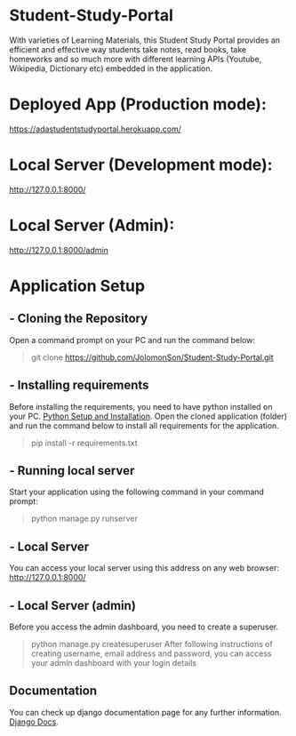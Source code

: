 # Student-Study-Portal
With varieties of Learning Materials, this Student Study Portal provides an efficient and effective way students take notes, read books, take homeworks and so much more with different learning APIs (Youtube, Wikipedia, Dictionary etc) embedded in the application.

# Deployed App (Production mode):
https://adastudentstudyportal.herokuapp.com/
# Local Server (Development mode):
http://127.0.0.1:8000/
# Local Server (Admin):
http://127.0.0.1:8000/admin
# Application Setup
## - Cloning the Repository
Open a command prompt on your PC and run the command below:
> git clone https://github.com/JolomonSon/Student-Study-Portal.git
## - Installing requirements
Before installing the requirements, you need to have python installed on your PC.
[Python Setup and Installation](https://realpython.com/installing-python/).
Open the cloned application (folder) and run the command below to install all requirements for the application.
> pip install -r requirements.txt
## - Running local server
Start your application using the following command in your command prompt:
> python manage.py runserver
## - Local Server
You can access your local server using this address on any web browser:
http://127.0.0.1:8000/
## - Local Server (admin)
Before you access the admin dashboard, you need to create a superuser.
> python manage.py createsuperuser
After following instructions of creating username, email address and password, you can access your admin dashboard with your login details
## Documentation
You can check up django documentation page for any further information.
[Django Docs](https://docs.djangoproject.com/en/4.0/).
